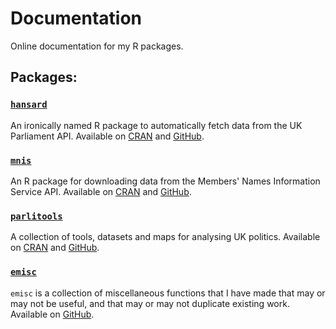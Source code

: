 Documentation
=============

Online documentation for my R packages.

Packages:
---------

### [`hansard`](https://docs.evanodell.com/hansard)

An ironically named R package to automatically fetch data from the UK Parliament API. Available on [CRAN](https://cran.r-project.org/package=hansard) and [GitHub](https://github.com/EvanOdell/hansard).

### [`mnis`](https://docs.evanodell.com/mnis)

An R package for downloading data from the Members' Names Information Service API. Available on [CRAN](https://cran.r-project.org/package=mnis) and [GitHub](https://github.com/EvanOdell/mnis).

### [`parlitools`](https://docs.evanodell.com/parlitools)

A collection of tools, datasets and maps for analysing UK politics. Available on [CRAN](https://cran.r-project.org/package=parlitools) and [GitHub](https://github.com/EvanOdell/parlitools). 

### [`emisc`](https://docs.evanodell.com/emisc)

`emisc` is a collection of miscellaneous functions that I have made that may or may not be useful, and that may or may not duplicate existing work. Available on [GitHub](https://github.com/EvanOdell/emisc). 
